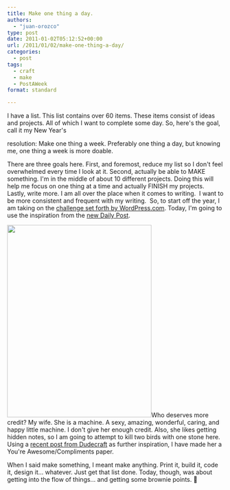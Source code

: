 ```yaml
---
title: Make one thing a day.
authors: 
  - "juan-orozco"
type: post
date: 2011-01-02T05:12:52+00:00
url: /2011/01/02/make-one-thing-a-day/
categories:
  - post
tags:
  - craft
  - make
  - PostAWeek
format: standard

---
```

I have a list. This list contains over 60 items. These items consist of ideas and projects. All of which I want to complete some day. So, here's the goal, call it my New Year's
  
resolution: Make one thing a week. Preferably one thing a day, but knowing me, one thing a week is more doable.

There are three goals here. First, and foremost, reduce my list so I don't feel overwhelmed every time I look at it. Second, actually be able to MAKE something. I'm in the middle of about 10 different projects. Doing this will help me focus on one thing at a time and actually FINISH my projects. Lastly, write more. I am all over the place when it comes to writing.  I want to be more consistent and frequent with my writing.  So, to start off the year, I am taking on the [challenge set forth by WordPress.com][1]. Today, I'm going to use the inspiration from the [new Daily Post][2].

<img class="size-full alignleft" src="http://juanthedesigner.files.wordpress.com/2011/01/20110101-114031.jpg?resize=336%2C448" alt="" width="336" height="448" data-recalc-dims="1" />Who deserves more credit? My wife. She is a machine. A sexy, amazing, wonderful, caring, and happy little machine. I don't give her enough credit. Also, she likes getting hidden notes, so I am going to attempt to kill two birds with one stone here. Using a [recent post from Dudecraft][3] as further inspiration, I have made her a You're Awesome/Compliments paper.

When I said make something, I meant make anything. Print it, build it, code it, design it... whatever. Just get that list done. Today, though, was about getting into the flow of things... and getting some brownie points. 🙂

 [1]: http://en.blog.wordpress.com/2010/12/30/challenge-for-2011-want-to-blog-more-often/
 [2]: http://dailypost.wordpress.com/
 [3]: http://www.dudecraft.com/2010/12/free-compliments.html "Free Compliments - DudeCraft"